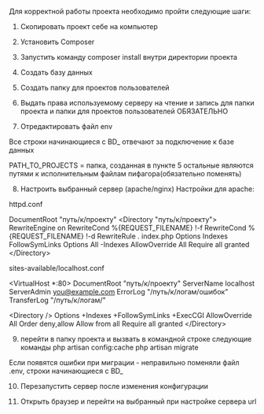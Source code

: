 Для корректной работы проекта необходимо пройти следующие шаги:


1) Скопировать проект себе на компьютер

2) Установить Composer

3) Запустить команду composer install внутри директории проекта

4) Создать базу данных

5) Создать папку для проектов пользователей

6) Выдать права используемому серверу на чтение и запись для папки проекта и папки для проектов пользователей ОБЯЗАТЕЛЬНО

7) Отредактировать файл env

Все строки начинающиеся с BD_ отвечают за подключение к базе данных

PATH_TO_PROJECTS = папка, созданная в пункте 5
остальные являются путями к исполнительным файлам пифагора(обязательно поменять)

8) Настроить выбранный сервер (apache/nginx) 
Настройки для apache: 

httpd.conf

DocumentRoot "путь/к/проекту"
&lt;Directory "путь/к/проекту"&gt;
    RewriteEngine on
    RewriteCond %{REQUEST_FILENAME} !-f
    RewriteCond %{REQUEST_FILENAME} !-d
    RewriteRule . index.php
    Options Indexes FollowSymLinks
    Options All -Indexes
    AllowOverride All
    Require all granted
&lt;/Directory&gt;


sites-available/localhost.conf

&lt;VirtualHost *:80&gt;
     DocumentRoot "путь/к/проекту"
     ServerName localhost
     ServerAdmin you@example.com
     ErrorLog "/путь/к/логам/ошибок"
     TransferLog "/путь/к/логам/"
 
&lt;Directory /&gt;
    Options +Indexes +FollowSymLinks +ExecCGI
    AllowOverride All
    Order deny,allow
    Allow from all
Require all granted
&lt;/Directory&gt;



9) перейти в папку проекта и вызвать в командной строке следующие команды
php artisan config:cache
php artisan migrate

Если появятся ошибки при миграции - неправильно поменяли файл .env, строки начинающиеся с BD_

10) Перезапустить сервер после изменения конфигурации

11) Открыть браузер и перейти на выбранный при настройке сервера url
